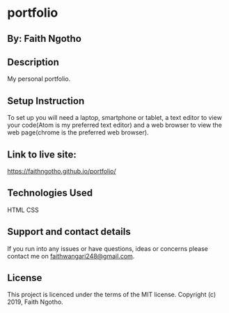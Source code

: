 # portfolio

## By: Faith Ngotho

## Description
My personal portfolio.

## Setup Instruction
To set up you will need a laptop, smartphone or tablet, a text editor to view your code(Atom is my preferred text editor) and a web browser to view the web page(chrome is the preferred web browser).

## Link to live site:
https://faithngotho.github.io/portfolio/

## Technologies Used
HTML
CSS

## Support and contact details
If you run into any issues or have questions, ideas or concerns please contact me on faithwangari248@gmail.com.

## License
This project is licenced under the terms of the MIT license. Copyright (c) 2019, Faith Ngotho.
